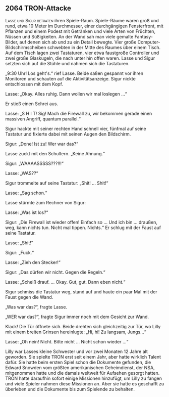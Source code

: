 ## **2064** TRON-Attacke

<span style="font-variant:small-caps;">Lasse und Sigur betraten</span> ihren Spiele-Raum.
Spiele-Räume waren groß und rund, etwa 10 Meter im Durchmesser, einer durchgängigen Fensterfront, mit Pflanzen und einem Podest mit Getränken und viele Arten von Früchten, Nüssen und Süßigkeiten.
An der Wand sah man viele gemalte Fantasy-Bilder, auf denen sich ab und zu ein Detail bewegte.
Vier große Computer-Bildschirmscheiben schwebten in der Mitte des Raumes über einem Tisch.
Auf dem Tisch lagen zwei Tastaturen, vier etwa faustgroße Controller und zwei große Glaskugeln, die nach unter hin offen waren.
Lasse und Sigur setzten sich auf die Stühle und nahmen sich die Tastaturen.

„9:30 Uhr! Los geht's.“ rief Lasse.
Beide saßen gespannt vor ihren Monitoren und schauten auf die Aktivitätsanzeige.
Sigur nickte entschlossen mit dem Kopf.

Lasse: „Okay.
Alles ruhig.
Dann wollen wir mal loslegen ...“ 

Er stieß einen Schrei aus.

Lasse: „S H I T! Sig! Mach die Firewall zu, wir bekommen gerade einen massiven Angriff, quantum parallel.“

Sigur hackte mit seiner rechten Hand schnell vier, fünfmal auf seine Tastatur und fixierte dabei mit seinen Augen den Bildschirm.

Sigur: „Done! Ist zu! Wer war das?“ 

Lasse zuckt mit den Schultern.
„Keine Ahnung.“

Sigur: „WAAAASSSSS???!!!“

Lasse: „WAS??“

Sigur trommelte auf seine Tastatur: „Shit! ... Shit!“

Lasse: „Sag schon.“ 

Lasse stürmte zum Rechner von Sigur: 

Lasse: „Was ist los?“

Sigur: „Die Firewall ist wieder offen! Einfach so ... Und ich bin ... draußen, weg, kann nichts tun.
Nicht mal tippen.
Nichts.“ Er schlug mit der Faust auf seine Tastatur.

Lasse: „Shit!“

Sigur: „Fuck.“

Lasse: „Zieh den Stecker!“

Sigur: „Das dürfen wir nicht.
Gegen die Regeln.“

Lasse: „Scheiß drauf.
... Okay.
Gut, gut.
Dann eben nicht.“ 

Sigur schmiss die Tastatur weg, stand auf und haute ein paar Mal mit der Faust gegen die Wand.

„Was war das?“, fragte Lasse.

„WER war das?“, fragte Sigur immer noch mit dem Gesicht zur Wand.

Klack! Die Tür öffnete sich.
Beide drehten sich gleichzeitig zur Tür, wo Lilly mit einem breiten Grinsen hereinlugte: „Hi, hi! Zu langsam, Jungs...“

Lasse: „Oh nein! Nicht.
Bitte nicht ... Nicht schon wieder ...“ 

Lilly war Lasses kleine Schwester und vor zwei Monaten 12 Jahre alt geworden.
Sie spielte TRON erst seit einem Jahr, aber hatte wirklich Talent dafür.
Sie hatte beim ersten Spiel schon die Dokumente gefunden, die Edward Snowden vom größten amerikanischen Geheimdienst, der NSA, mitgenommen hatte und die damals weltweit für Aufsehen gesorgt hatten.
TRON hatte daraufhin sofort einige Missionen hinzufügt, um Lilly zu fangen und viele Spieler nahmen diese Missionen an.
Aber sie hatte es geschafft zu überleben und die Dokumente bis zum Spielende zu behalten.
